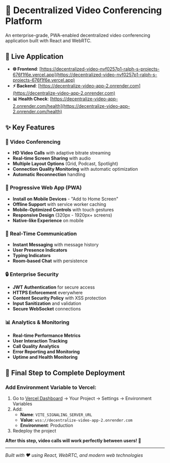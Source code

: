 # 🎥 Decentralized Video Conferencing Platform

An enterprise-grade, PWA-enabled decentralized video conferencing application built with React and WebRTC.

## 🚀 **Live Application**

- **🌐 Frontend**: [https://decentralized-video-nvf0257p1-ralph-s-projects-676f1f6e.vercel.app](https://decentralized-video-nvf0257p1-ralph-s-projects-676f1f6e.vercel.app)
- **⚡ Backend**: [https://decentralize-video-app-2.onrender.com](https://decentralize-video-app-2.onrender.com)
- **📊 Health Check**: [https://decentralize-video-app-2.onrender.com/health](https://decentralize-video-app-2.onrender.com/health)

## ✨ **Key Features**

### 🎥 **Video Conferencing**
- **HD Video Calls** with adaptive bitrate streaming
- **Real-time Screen Sharing** with audio
- **Multiple Layout Options** (Grid, Podcast, Spotlight)
- **Connection Quality Monitoring** with automatic optimization
- **Automatic Reconnection** handling

### 📱 **Progressive Web App (PWA)**
- **Install on Mobile Devices** - "Add to Home Screen"
- **Offline Support** with service worker caching
- **Mobile-Optimized Controls** with touch gestures
- **Responsive Design** (320px - 1920px+ screens)
- **Native-like Experience** on mobile

### 💬 **Real-Time Communication**
- **Instant Messaging** with message history
- **User Presence Indicators** 
- **Typing Indicators**
- **Room-based Chat** with persistence

### 🔒 **Enterprise Security**
- **JWT Authentication** for secure access
- **HTTPS Enforcement** everywhere
- **Content Security Policy** with XSS protection
- **Input Sanitization** and validation
- **Secure WebSocket** connections

### 📊 **Analytics & Monitoring**
- **Real-time Performance Metrics**
- **User Interaction Tracking**
- **Call Quality Analytics**
- **Error Reporting and Monitoring**
- **Uptime and Health Monitoring**

## 🎯 **Final Step to Complete Deployment**

### **Add Environment Variable to Vercel:**
1. Go to [Vercel Dashboard](https://vercel.com) → Your Project → Settings → Environment Variables
2. Add:
   - **Name**: `VITE_SIGNALING_SERVER_URL`
   - **Value**: `wss://decentralize-video-app-2.onrender.com`
   - **Environment**: Production
3. Redeploy the project

**After this step, video calls will work perfectly between users! 🎉**

---

*Built with ❤️ using React, WebRTC, and modern web technologies*